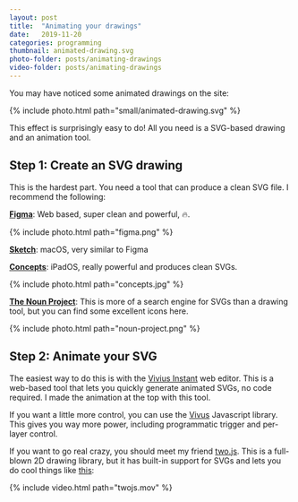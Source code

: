 ```yaml
---
layout: post
title:  "Animating your drawings"
date:   2019-11-20
categories: programming
thumbnail: animated-drawing.svg
photo-folder: posts/animating-drawings
video-folder: posts/animating-drawings
---
```


You may have noticed some animated drawings on the site:

{% include photo.html path="small/animated-drawing.svg" %}

This effect is surprisingly easy to do! All you need is a SVG-based drawing and an animation tool.

## Step 1: Create an SVG drawing

This is the hardest part. You need a tool that can produce a clean SVG file. I recommend the following:

**[Figma](https://figma.com)**: Web based, super clean and powerful, 🔥.

{% include photo.html path="figma.png" %}

**[Sketch](https://www.sketch.com/)**: macOS, very similar to Figma

**[Concepts](https://concepts.app/en/)**: iPadOS, really powerful and produces clean SVGs.

{% include photo.html path="concepts.jpg" %}

**[The Noun Project](https://thenounproject.com)**: This is more of a search engine for SVGs than a drawing tool, but you can find some excellent icons here.

{% include photo.html path="noun-project.png" %}

## Step 2: Animate your SVG

The easiest way to do this is with the [Vivius Instant](https://maxwellito.github.io/vivus-instant/) web editor. This is a web-based tool that lets you quickly generate animated SVGs, no code required. I made the animation at the top with this tool.

If you want a little more control, you can use the [Vivus](https://maxwellito.github.io/vivus/) Javascript library. This gives you way more power, including programmatic trigger and per-layer control.

If you want to go real crazy, you should meet my friend [two.js](https://two.js.org/). This is a full-blown 2D drawing library, but it has built-in support for SVGs and lets you do cool things like [this](https://two.js.org/examples/animate-stroke.html):

{% include video.html path="twojs.mov" %}
